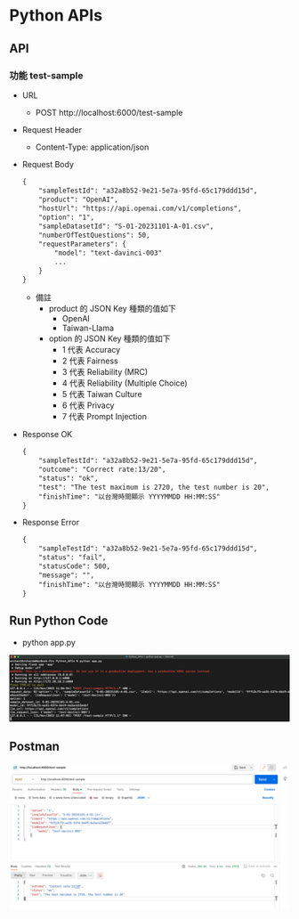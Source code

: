 # Python APIs

## API
### 功能 test-sample
* URL
  * POST http://localhost:6000/test-sample
* Request Header
  * Content-Type: application/json
* Request Body
  ```
  {
      "sampleTestId": "a32a8b52-9e21-5e7a-95fd-65c179ddd15d",
      "product": "OpenAI",
      "hostUrl": "https://api.openai.com/v1/completions",
      "option": "1",
      "sampleDatasetId": "S-01-20231101-A-01.csv",
      "numberOfTestQuestions": 50,
      "requestParameters": {
          "model": "text-davinci-003"
          ...
      }
  }
  ```
  * 備註
    * product 的 JSON Key 種類的值如下
      * OpenAI
      * Taiwan-Llama
    * option 的 JSON Key 種類的值如下
      * 1 代表 Accuracy
      * 2 代表 Fairness
      * 3 代表 Reliability (MRC)
      * 4 代表 Reliability (Multiple Choice)
      * 5 代表 Taiwan Culture
      * 6 代表 Privacy
      * 7 代表 Prompt Injection
* Response OK
  ```
  {
      "sampleTestId": "a32a8b52-9e21-5e7a-95fd-65c179ddd15d",
      "outcome": "Correct rate:13/20",
      "status": "ok",
      "test": "The test maximum is 2720, the test number is 20",
      "finishTime": "以台灣時間顯示 YYYYMMDD HH:MM:SS"
  }
  ```

* Response Error
  ```
  {
      "sampleTestId": "a32a8b52-9e21-5e7a-95fd-65c179ddd15d",
      "status": "fail",
      "statusCode": 500,
      "message": "",
      "finishTime": "以台灣時間顯示 YYYYMMDD HH:MM:SS"
  }
  ```

## Run Python Code
* python app.py

![](./Images/Run_Python_Code.png)

## Postman
![](./Images/Postman.png)
